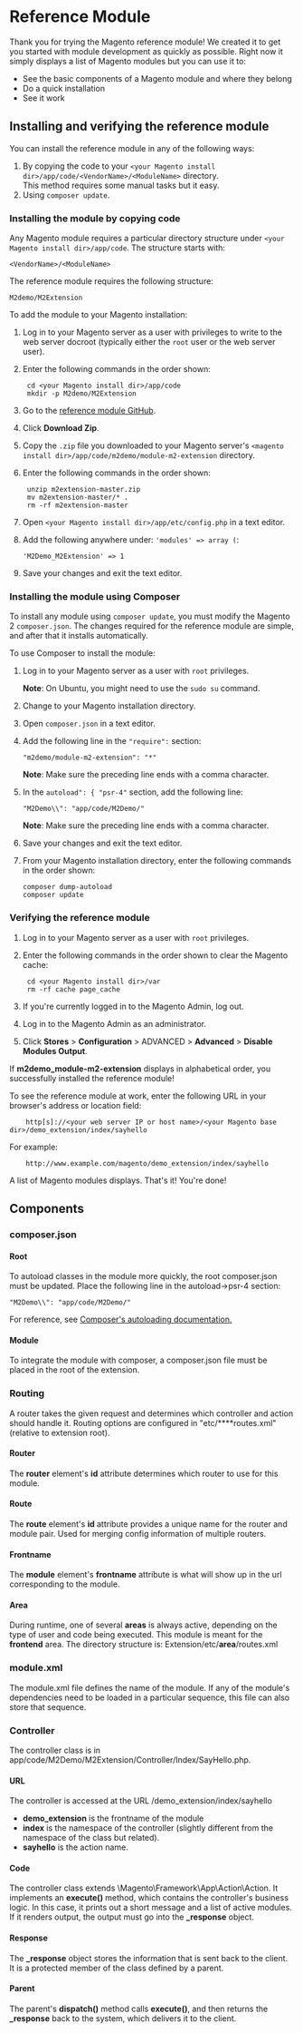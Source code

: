 # Reference Module

Thank you for trying the Magento reference module! We created it to get you started with module development as quickly as possible. Right now it simply displays a list of Magento modules but you can use it to:

* See the basic components of a Magento module and where they belong
* Do a quick installation
* See it work


## Installing and verifying the reference module

You can install the reference module in any of the following ways:

1. By copying the code to your `<your Magento install dir>/app/code/<VendorName>/<ModuleName>` directory.  
   This method requires some manual tasks but it easy.
2. Using `composer update`.


### Installing the module by copying code

Any Magento module requires a particular directory structure under `<your Magento install dir>/app/code`. The structure starts with:


	<VendorName>/<ModuleName>

The reference module requires the following structure:

	M2demo/M2Extension

To add the module to your Magento installation:

1. Log in to your Magento server as a user with privileges to write to the web server docroot (typically either the `root` user or the web server user).
2. Enter the following commands in the order shown:

		cd <your Magento install dir>/app/code
		mkdir -p M2demo/M2Extension

3. Go to the [reference module GitHub](https://github.com/coldgreentea/m2extension).
4. Click **Download Zip**.
5. Copy the `.zip` file you downloaded to your Magento server's `<magento install dir>/app/code/m2demo/module-m2-extension` directory.
6. Enter the following commands in the order shown:

		unzip m2extension-master.zip
		mv m2extension-master/* .
		rm -rf m2extension-master

6.	Open `<your Magento install dir>/app/etc/config.php` in a text editor.
7.	Add the following anywhere under: `'modules' => array (`:

		'M2Demo_M2Extension' => 1

8.	Save your changes and exit the text editor.

### Installing the module using Composer

To install any module using `composer update`, you must modify the Magento 2 `composer.json`. The changes required for the reference module are simple, and after that it installs automatically.

To use Composer to install the module:

1.	Log in to your Magento server as a user with `root` privileges.

	**Note**: On Ubuntu, you might need to use the `sudo su` command.

2.	Change to your Magento installation directory.
3.	Open `composer.json` in a text editor.
4.	Add the following line in the `"require":` section:

		"m2demo/module-m2-extension": "*"

	**Note**: Make sure the preceding line ends with a comma character.

5.	In the `autoload": { "psr-4"` section, add the following line:

		"M2Demo\\": "app/code/M2Demo/"

	**Note**: Make sure the preceding line ends with a comma character.

6.	Save your changes and exit the text editor.
7.	From your Magento installation directory, enter the following commands in the order shown:

		composer dump-autoload
		composer update

### Verifying the reference module

1. Log in to your Magento server as a user with `root` privileges.
2. Enter the following commands in the order shown to clear the Magento cache:

		cd <your Magento install dir>/var
		rm -rf cache page_cache


3. If you're currently logged in to the Magento Admin, log out.
4. Log in to the Magento Admin as an administrator.
5. Click **Stores** > **Configuration** > ADVANCED > **Advanced** > **Disable Modules Output**.

If **m2demo_module-m2-extension** displays in alphabetical order, you successfully installed the reference module!

To see the reference module at work, enter the following URL in your browser's address or location field:

		http[s]://<your web server IP or host name>/<your Magento base dir>/demo_extension/index/sayhello

For example:

		http://www.example.com/magento/demo_extension/index/sayhello

A list of Magento modules displays. That's it! You're done!


## Components

### composer.json

#### Root
To autoload classes in the module more quickly, the root composer.json must be updated. Place the following line in the autoload->psr-4 section:
```
"M2Demo\\": "app/code/M2Demo/"
```
For reference, see [Composer's autoloading documentation.](https://getcomposer.org/doc/01-basic-usage.md#autoloading)

#### Module
To integrate the module with composer, a composer.json file must be placed in the root of the extension.

### Routing

A router takes the given request and determines which controller and action should handle it. Routing options are configured in "etc/**<area-code>**routes.xml" (relative to extension root).

#### Router
The **router** element's **id** attribute determines which router to use for this module.

#### Route
The **route** element's **id** attribute provides a unique name for the router and module pair. Used for merging config information of multiple routers.

#### Frontname
The **module** element's **frontname** attribute is what will show up in the url corresponding to the module.

#### Area
During runtime, one of several **areas** is always active, depending on the type of user and code being executed. This module is meant for the **frontend** area. The directory structure is:
Extension/etc/**area**/routes.xml

### module.xml

The module.xml file defines the name of the module. If any of the module's dependencies need to be loaded in a particular sequence, this file can also store that sequence.

### Controller

The controller class is in app/code/M2Demo/M2Extension/Controller/Index/SayHello.php. 

#### URL
The controller is accessed at the URL <magento-base-url>/demo_extension/index/sayhello
* **demo_extension** is the frontname of the module
* **index** is the namespace of the controller (slightly different from the namespace of the class but related).
* **sayhello** is the action name.
 
#### Code
The controller class extends \Magento\Framework\App\Action\Action. It implements an **execute()** method, which contains the controller's business logic. In this case, it prints out a short message and a list of active modules. If it renders output, the output must go into the **\_response** object.

#### Response
The **\_response** object stores the information that is sent back to the client. It is a protected member of the class defined by a parent.
 
#### Parent
The parent's **dispatch()** method calls **execute()**, and then returns the **\_response** back to the system, which delivers it to the client.
